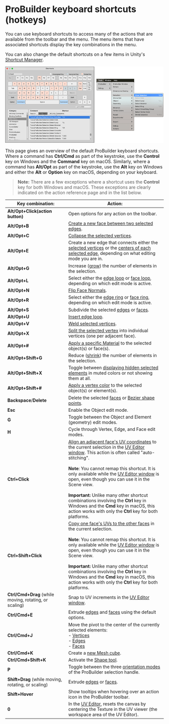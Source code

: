 # ProBuilder keyboard shortcuts (hotkeys)

You can use keyboard shortcuts to access many of the actions that are available from the toolbar and the menu. The menu items that have associated shortcuts display the key combinations in the menu.

You can also change the default shortcuts on a few items in Unity's [Shortcut Manager](https://docs.unity3d.com/Manual/UnityHotkeys.html).

![Unity's Shortcuts Manager defines a shortcut, those assignments appear in the menu](images/pb_hotkeys.png)

This page gives an overview of the default ProBuilder keyboard shortcuts. Where a command has **Ctrl/Cmd** as part of the keystroke, use the **Control** key on Windows and the **Command** key on macOS. Similarly, where a command has **Alt/Opt** as part of the keystroke, use the **Alt** key on Windows and either the **Alt** or **Option** key on macOS, depending on your keyboard.

> **Note:** There are a few exceptions where a shortcut uses the **Control** key for both Windows and macOS. These exceptions are clearly indicated on the action reference page and in the list below.

| **Key combination:**                                         | **Action:**                                                  |
| ------------------------------------------------------------ | ------------------------------------------------------------ |
| **Alt/Opt+Click(action button)**                             | Open options for any action on the toolbar.                  |
| **Alt/Opt+B**                                                | [Create a new face between two selected edges](Edge_Bridge.md). |
| **Alt/Opt+C**                                                | [Collapse the selected vertices](Vert_Collapse.md).          |
| **Alt/Opt+E**                                                | Create a new edge that connects either the [selected vertices](Vert_Connect.md) or the [centers of each selected edge](Edge_Connect.md), depending on what editing mode you are in. |
| **Alt/Opt+G**                                                | Increase ([grow](Selection_Grow.md)) the number of elements in the selection. |
| **Alt/Opt+L**                                                | Select either the [edge loop](Selection_Loop_Edge.md) or [face loop](Selection_Loop_Face.md), depending on which edit mode is active. |
| **Alt/Opt+N**                                                | [Flip Face Normals](Face_FlipNormals.md).                    |
| **Alt/Opt+R**                                                | Select either the [edge ring](Selection_Ring_Edge.md) or [face ring](Selection_Ring_Face.md), depending on which edit mode is active. |
| **Alt/Opt+S**                                                | Subdivide the selected [edges](Edge_Subdivide.md) or [faces](Face_Subdivide.md). |
| **Alt/Opt+U**                                                | [Insert edge loop](Edge_InsertLoop.md).                      |
| **Alt/Opt+V**                                                | [Weld selected vertices](Vert_Weld.md).                      |
| **Alt/Opt+X**                                                | [Split the selected vertex](Vert_Split.md) into individual vertices (one per adjacent face). |
| **Alt/Opt+#**                                                | [Apply a specific Material](material-tools.md#apply) to the selected object(s) or face(s). |
| **Alt/Opt+Shift+G**                                          | Reduce ([shrink](Selection_Shrink.md)) the number of elements in the selection. |
| **Alt/Opt+Shift+X**                                          | Toggle between [displaying hidden selected elements](preferences.md#sel-xray) in muted colors or not showing them at all. |
| **Alt/Opt+Shift+#**                                          | [Apply a vertex color](workflow-vertexcolors.md#apply) to the selected object(s) or element(s). |
| **Backspace**/**Delete**                                     | Delete the selected [faces](Face_Delete.md) or [Bezier shape points](bezier.md). |
| **Esc**                                                      | Enable the Object edit mode.                                 |
| **G**                                                        | Toggle between the Object and Element (geometry) edit modes. |
| **H**                                                        | Cycle through Vertex, Edge, and Face edit modes.             |
| **Ctrl+Click**                                               | [Align an adjacent face's UV coordinates](manual-uvs-actions.md#continue) to the current selection in the [UV Editor window](uv-editor.md). This action is often called "auto-stitching".<br /><br />**Note**: You cannot remap this shortcut. It is only available while the [UV Editor window](uv-editor.md) is open, even though you can use it in the Scene view.<br /><br />**Important:** Unlike many other shortcut combinations involving the **Ctrl** key in Windows and the **Cmd** key in macOS, this action works with only the **Ctrl** key for both platforms. |
| **Ctrl+Shift+Click**                                         | [Copy one face's UVs to the other faces](manual-uvs-actions.md#copy-uvs) in the current selection.<br /><br />**Note**: You cannot remap this shortcut. It is only available while the [UV Editor window](uv-editor.md) is open, even though you can use it in the Scene view.<br /><br />**Important:** Unlike many other shortcut combinations involving the **Ctrl** key in Windows and the **Cmd** key in macOS, this action works with only the **Ctrl** key for both platforms. |
| <a name="uv-snap"></a>**Ctrl/Cmd+Drag** (while moving, rotating, or scaling) | Snap to UV increments in the [UV Editor window](uv-editor.md). |
| **Ctrl/Cmd+E**                                               | Extrude [edges](Edge_Extrude.md) and [faces](Face_Extrude.md) using the default options. |
| **Ctrl/Cmd+J**                                               | Move the pivot to the center of the currently selected elements: <br /> - [Vertices](Vert_SetPivot.md)<br /> - [Edges](Edge_SetPivot.md)<br /> - [Faces](Face_SetPivot.md) |
| **Ctrl/Cmd+K**                                               | Create a [new Mesh cube](Cube.md).                           |
| **Ctrl/Cmd+Shift+K**                                         | Activate the [Shape tool](shape-tool.md).                    |
| **P**                                                        | Toggle between the three [orientation modes](HandleAlign.md) of the ProBuilder selection handle. |
| **Shift+Drag** (while moving, rotating, or scaling)          | Extrude [edges](Edge_Extrude.md) or [faces](Face_Extrude.md). |
| **Shift+Hover**                                              | Show tooltips when hovering over an action icon in the ProBuilder toolbar. |
| **0**                                                        | In the [UV Editor](uv-editor.md), resets the canvas by centering the Texture in the UV viewer (the workspace area of the UV Editor). |
